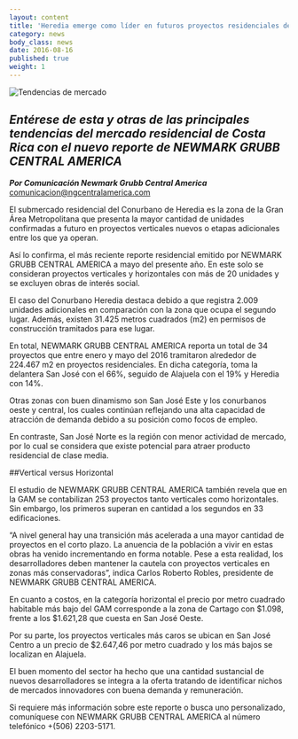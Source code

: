 ```yaml
---
layout: content
title: 'Heredia emerge como líder en futuros proyectos residenciales de Costa Rica'
category: news
body_class: news
date: 2016-08-16
published: true
weight: 1
---
```

![Tendencias de mercado](/images/news-images/tendencias-mercado.png)

## _Entérese de esta y otras de las principales tendencias del mercado residencial de Costa Rica con el nuevo reporte de NEWMARK GRUBB CENTRAL AMERICA_

**_Por Comunicación Newmark Grubb Central America_**<br/>
<a href="mailto:comunicacion@ngcentralamerica.com">comunicacion@ngcentralamerica.com</a>

El submercado residencial del Conurbano de Heredia es la zona de la Gran Área Metropolitana que presenta la mayor cantidad de unidades confirmadas a futuro en proyectos verticales nuevos o etapas adicionales entre los que ya operan.

Así lo confirma, el más reciente reporte residencial emitido por NEWMARK GRUBB CENTRAL AMERICA a mayo del presente año. En este solo se consideran proyectos verticales y horizontales con más de 20 unidades y se excluyen obras de interés social.

El caso del Conurbano Heredia destaca debido a que registra 2.009 unidades adicionales en comparación con la zona que ocupa el segundo lugar. Además, existen 31.425 metros cuadrados (m2) en permisos de construcción tramitados para ese lugar.

En total, NEWMARK GRUBB CENTRAL AMERICA reporta un total de 34 proyectos que entre enero y mayo del 2016 tramitaron alrededor de 224.467 m2 en proyectos residenciales. En dicha categoría, toma la delantera San José con el 66%, seguido de Alajuela con el 19% y Heredia con 14%.

Otras zonas con buen dinamismo son San José Este y los conurbanos oeste y central, los cuales continúan reflejando una alta capacidad de atracción de demanda debido a su posición como focos de empleo.

En contraste, San José Norte es la región con menor actividad de mercado, por lo cual se considera que existe potencial para atraer producto residencial de clase media.


##Vertical versus Horizontal

El estudio de NEWMARK GRUBB CENTRAL AMERICA también revela que en la GAM se contabilizan 253 proyectos tanto verticales como horizontales. Sin embargo, los primeros superan en cantidad a los segundos en 33 edificaciones.

“A nivel general hay una transición más acelerada a una mayor cantidad de proyectos en el corto plazo. La anuencia de la población a vivir en estas obras ha venido incrementando en forma notable. Pese a esta realidad, los desarrolladores deben mantener la cautela con proyectos verticales en zonas más conservadoras”, indica Carlos Roberto Robles, presidente de NEWMARK GRUBB CENTRAL AMERICA.

En cuanto a costos, en la categoría horizontal el precio por metro cuadrado habitable más bajo del GAM corresponde a la zona de Cartago con $1.098, frente a los $1.621,28 que cuesta en San José Oeste.

Por su parte, los proyectos verticales más caros se ubican en San José Centro a un precio de $2.647,46 por metro cuadrado y los más bajos se localizan en Alajuela.

El buen momento del sector ha hecho que una cantidad sustancial de nuevos desarrolladores se integra a la oferta tratando de identificar nichos de mercados innovadores con buena demanda y remuneración.

Si requiere más información sobre este reporte o busca uno personalizado, comuníquese con NEWMARK GRUBB CENTRAL AMERICA al número telefónico +(506) 2203-5171.
